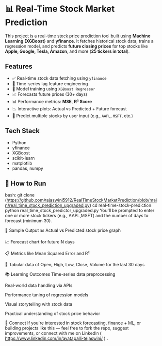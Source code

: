 # 📊 Real-Time Stock Market Prediction

This project is a real-time stock price prediction tool built using **Machine Learning (XGBoost)** and **yfinance**. It fetches historical stock data, trains a regression model, and predicts **future closing prices** for top stocks like **Apple, Google, Tesla, Amazon**, and more (**25 tickers in total**).


## Features

- ✅ Real-time stock data fetching using `yfinance`  
- 📅 Time-series lag feature engineering  
- 🤖 Model training using `XGBoost Regressor`  
- 📈 Forecasts future prices (30+ days)  
- 📊 Performance metrics: **MSE**, **R² Score**  
- 📉 Interactive plots: Actual vs Predicted + Future forecast  
- 🧠 Predict multiple stocks by user input (e.g., `AAPL`, `MSFT`, etc.)


## Tech Stack

- Python  
- yfinance  
- XGBoost  
- scikit-learn  
- matplotlib  
- pandas, numpy


## 🚀 How to Run

bash:
git clone (https://github.com/tejaswini5912/RealTimeStockMarketPrediction/blob/main/real_time_stock_prediction_upgraded.py)
cd real-time-stock-prediction
python real_time_stock_predictor_upgraded.py
You'll be prompted to enter one or more stock tickers (e.g., AAPL,MSFT) and the number of days to forecast (minimum 30).

📌 Sample Output
📊 Actual vs Predicted stock price graph

📈 Forecast chart for future N days

📋 Metrics like Mean Squared Error and R²

📄 Tabular data of Open, High, Low, Close, Volume for the last 30 days

📚 Learning Outcomes
Time-series data preprocessing

Real-world data handling via APIs

Performance tuning of regression models

Visual storytelling with stock data

Practical understanding of stock price behavior

🔗 Connect
If you're interested in stock forecasting, finance + ML, or building projects like this — feel free to fork the repo, suggest improvements, or connect with me on LinkedIn ( https://www.linkedin.com/in/avatapalli-tejaswini/ ) .
